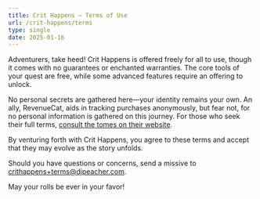 ```yaml
---
title: Crit Happens — Terms of Use
url: /crit-happens/terms
type: single
date: 2025-01-16
---
```


Adventurers, take heed! Crit Happens is offered freely for all to use, though it comes with no guarantees or enchanted warranties. The core tools of your quest are free, while some advanced features require an offering to unlock.

No personal secrets are gathered here—your identity remains your own. An ally, RevenueCat, aids in tracking purchases anonymously, but fear not, for no personal information is gathered on this journey. For those who seek their full terms, [consult the tomes on their website](https://www.revenuecat.com/terms/).

By venturing forth with Crit Happens, you agree to these terms and accept that they may evolve as the story unfolds.

Should you have questions or concerns, send a missive to crithappens+terms@djpeacher.com.

May your rolls be ever in your favor!